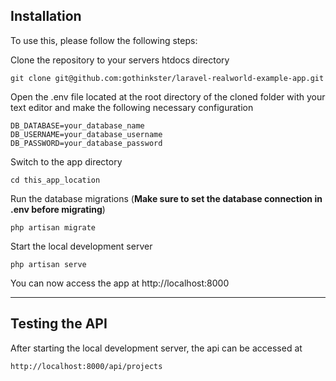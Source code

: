 ## Installation
To use this, please follow the following steps:

Clone the repository to your servers htdocs directory

    git clone git@github.com:gothinkster/laravel-realworld-example-app.git

Open the .env file located at the root directory of the cloned folder with your text editor and make the following necessary configuration

    DB_DATABASE=your_database_name
    DB_USERNAME=your_database_username
    DB_PASSWORD=your_database_password

Switch to the app directory

    cd this_app_location

Run the database migrations (**Make sure to set the database connection in .env before migrating**)

    php artisan migrate

Start the local development server

    php artisan serve

You can now access the app at http://localhost:8000

---

## Testing the API

After starting the local development server, the api can be accessed at

    http://localhost:8000/api/projects

